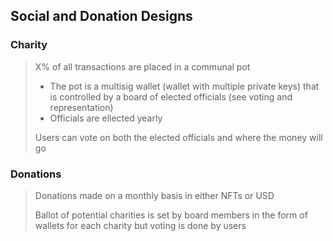 ## Social and Donation Designs

### Charity
> X% of all transactions are placed in a communal pot
> - The pot is a multisig wallet (wallet with multiple private keys) that is controlled by a board of elected officials (see voting and representation)
> - Officials are ellected yearly
> 
> Users can vote on both the elected officials and where the money will go


### Donations
> Donations made on a monthly basis in either NFTs or USD
> 
> Ballot of potential charities is set by board members in the form of wallets for each charity but voting is done by users